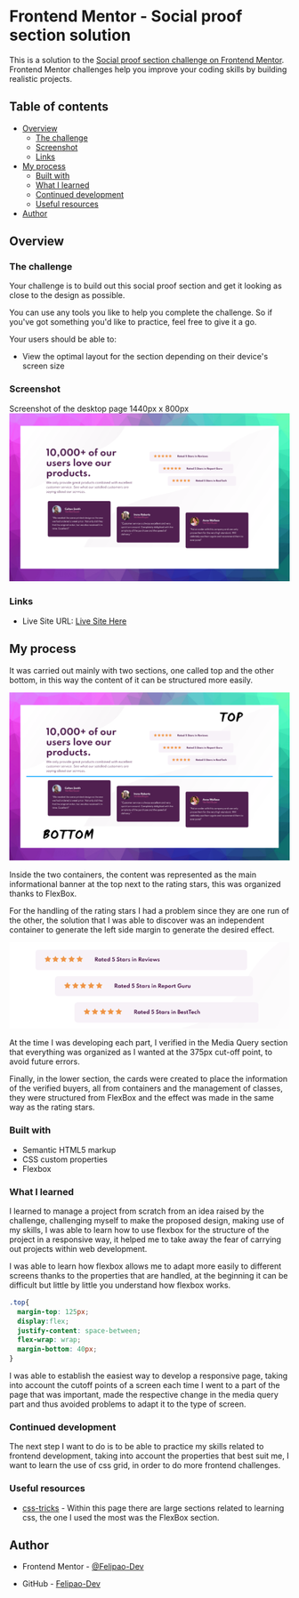 # Frontend Mentor - Social proof section solution

This is a solution to the [Social proof section challenge on Frontend Mentor](https://www.frontendmentor.io/challenges/social-proof-section-6e0qTv_bA). Frontend Mentor challenges help you improve your coding skills by building realistic projects. 

## Table of contents

- [Overview](#overview)
  - [The challenge](#the-challenge)
  - [Screenshot](#screenshot)
  - [Links](#links)
- [My process](#my-process)
  - [Built with](#built-with)
  - [What I learned](#what-i-learned)
  - [Continued development](#continued-development)
  - [Useful resources](#useful-resources)
- [Author](#author)

## Overview

### The challenge

Your challenge is to build out this social proof section and get it looking as close to the design as possible.

You can use any tools you like to help you complete the challenge. So if you've got something you'd like to practice, feel free to give it a go.

Your users should be able to:

- View the optimal layout for the section depending on their device's screen size

### Screenshot

Screenshot of the desktop page 1440px x 800px 
![Screenshot of the desktop page ](./screenshots/Screenshot_desktop.png)



### Links

- Live Site URL: [Live Site Here](social-proof-section-felipaodev.netlify.app)

## My process

It was carried out mainly with two sections, one called top and the other bottom, in this way the content of it can be structured more easily. 

![Screenshot of the desktop page Top - Bot ](./screenshots/Top.png)

Inside the two containers, the content was represented as the main informational banner at the top next to the rating stars, this was organized thanks to FlexBox. 

For the handling of the rating stars I had a problem since they are one run of the other, the solution that I was able to discover was an independent container to generate the left side margin to generate the desired effect. 

![Screenshot of the desktop page Top - Bot ](./screenshots/raiting.png)

At the time I was developing each part, I verified in the Media Query section that everything was organized as I wanted at the 375px cut-off point, to avoid future errors. 

Finally, in the lower section, the cards were created to place the information of the verified buyers, all from containers and the management of classes, they were structured from FlexBox and the effect was made in the same way as the rating stars. 

### Built with

- Semantic HTML5 markup
- CSS custom properties
- Flexbox

### What I learned

I learned to manage a project from scratch from an idea raised by the challenge, challenging myself to make the proposed design, making use of my skills, I was able to learn how to use flexbox for the structure of the project in a responsive way, it helped me to take away the fear of carrying out projects within web development. 

I was able to learn how flexbox allows me to adapt more easily to different screens thanks to the properties that are handled, at the beginning it can be difficult but little by little you understand how flexbox works. 

```css
.top{
  margin-top: 125px;
  display:flex;
  justify-content: space-between;
  flex-wrap: wrap;
  margin-bottom: 40px;
}
```
I was able to establish the easiest way to develop a responsive page, taking into account the cutoff points of a screen each time I went to a part of the page that was important, made the respective change in the media query part and thus avoided problems to adapt it to the type of screen. 


### Continued development

The next step I want to do is to be able to practice my skills related to frontend development, taking into account the properties that best suit me, I want to learn the use of css grid, in order to do more frontend challenges. 

### Useful resources

- [css-tricks](https://css-tricks.com/) - Within this page there are large sections related to learning css, the one I used the most was the FlexBox section. 

## Author

- Frontend Mentor - [@Felipao-Dev](https://www.frontendmentor.io/profile/Felipao-Dev)

- GitHub - [Felipao-Dev](https://github.com/Felipao-Dev)
